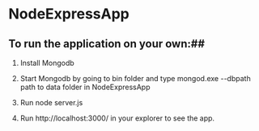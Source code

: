 # NodeExpressApp

## To run the application on your own:##

1. Install Mongodb

2. Start Mongodb by going to bin folder and type 
mongod.exe --dbpath path to data folder in NodeExpressApp

3. Run node server.js

4. Run http://localhost:3000/ in your explorer to see the app.
